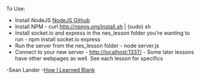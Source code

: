 To Use:

* Install NodeJS [NodeJS Github][1]
* Install NPM - curl http://npmjs.org/install.sh | (sudo) sh
* Install socket.io and express in the nes_lesson folder you're wanting to run - npm install socket.io express
* Run the server from the nes_lesson folder - node server.js
* Connect to your new server - [http://localhost:1337/][2] - Some later lessons have other webpages as well. See each lesson for specifics

-Sean Lander
-[How I Learned Blank][3]

[1]: https://github.com/joyent/node
[2]: http://localhost:1337/
[3]: http://howilearnedblank.com
